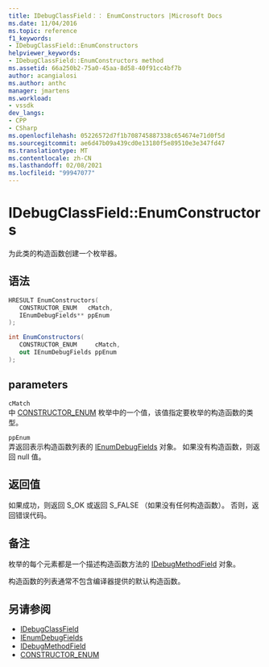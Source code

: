 ```yaml
---
title: IDebugClassField：： EnumConstructors |Microsoft Docs
ms.date: 11/04/2016
ms.topic: reference
f1_keywords:
- IDebugClassField::EnumConstructors
helpviewer_keywords:
- IDebugClassField::EnumConstructors method
ms.assetid: 66a250b2-75a0-45aa-8d58-40f91cc4bf7b
author: acangialosi
ms.author: anthc
manager: jmartens
ms.workload:
- vssdk
dev_langs:
- CPP
- CSharp
ms.openlocfilehash: 05226572d7f1b708745887338c654674e71d0f5d
ms.sourcegitcommit: ae6d47b09a439cd0e13180f5e89510e3e347fd47
ms.translationtype: MT
ms.contentlocale: zh-CN
ms.lasthandoff: 02/08/2021
ms.locfileid: "99947077"
---
```

# <a name="idebugclassfieldenumconstructors"></a>IDebugClassField::EnumConstructors
为此类的构造函数创建一个枚举器。

## <a name="syntax"></a>语法

```cpp
HRESULT EnumConstructors( 
   CONSTRUCTOR_ENUM   cMatch,
   IEnumDebugFields** ppEnum
);
```

```csharp
int EnumConstructors(
   CONSTRUCTOR_ENUM     cMatch,
   out IEnumDebugFields ppEnum
);
```

## <a name="parameters"></a>parameters
`cMatch`\
中 [CONSTRUCTOR_ENUM](../../../extensibility/debugger/reference/constructor-enum.md) 枚举中的一个值，该值指定要枚举的构造函数的类型。

`ppEnum`\
弄返回表示构造函数列表的 [IEnumDebugFields](../../../extensibility/debugger/reference/ienumdebugfields.md) 对象。 如果没有构造函数，则返回 null 值。

## <a name="return-value"></a>返回值
 如果成功，则返回 S_OK 或返回 S_FALSE （如果没有任何构造函数）。 否则，返回错误代码。

## <a name="remarks"></a>备注
 枚举的每个元素都是一个描述构造函数方法的 [IDebugMethodField](../../../extensibility/debugger/reference/idebugmethodfield.md) 对象。

 构造函数的列表通常不包含编译器提供的默认构造函数。

## <a name="see-also"></a>另请参阅
- [IDebugClassField](../../../extensibility/debugger/reference/idebugclassfield.md)
- [IEnumDebugFields](../../../extensibility/debugger/reference/ienumdebugfields.md)
- [IDebugMethodField](../../../extensibility/debugger/reference/idebugmethodfield.md)
- [CONSTRUCTOR_ENUM](../../../extensibility/debugger/reference/constructor-enum.md)
